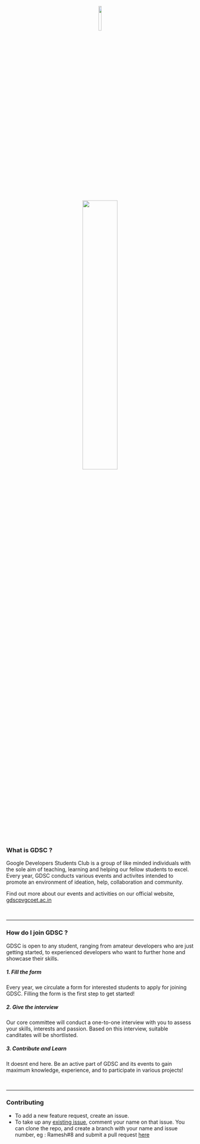 <p align="center">
<img src="https://user-images.githubusercontent.com/65951872/190701432-3085ae93-e40a-4825-9c52-4360642d43a3.png" style="width:13%"/>
</p>
<p align="center">
<img src="https://gdscpvgcoet.in/static/media/GDSCLogoText.976dcd99.png" style="width: 43%;"/>
</p>

<!-- 
<h2 align="center">
Google Developer Students Club PVGCOET
</h2>
 -->
<br/>

### What is GDSC ?

Google Developers Students Club is a group of like minded individuals with the sole aim of teaching, learning and helping our fellow students to excel.
Every year, GDSC conducts various events and activites intended to promote an environment of ideation, help, collaboration and community. 

Find out more about our events and activities on our official website, [gdscpvgcoet.ac.in](https://gdscpvgcoet.in/#/)

<br/>

---

### How do I join GDSC ?

GDSC is open to any student, ranging from amateur developers who are just getting started, to experienced developers who want to further hone and showcase their skills.

##### 1. Fill the form
Every year, we circulate a form for interested students to apply for joining GDSC. Filling the form is the first step to get started!

##### 2. Give the interview
Our core committee will conduct a one-to-one interview with you to assess your skills, interests and passion. Based on this interview, suitable canditates will be shortlisted.

##### 3. Contribute and Learn
It doesnt end here. Be an active part of GDSC and its events to gain maximum knowledge, experience, and to participate in various projects!

<br/>

---

### Contributing
- To add a new feature request, create an issue.
- To take up any [existing issue](https://github.com/dscpvgcoet/dscpvgcoet.github.io/issues), comment your name on that issue. You can clone the repo, and create a branch with your name and issue number, eg : Ramesh#8 and submit a pull request [here](https://github.com/dscpvgcoet/dscpvgcoet.github.io/pulls)
